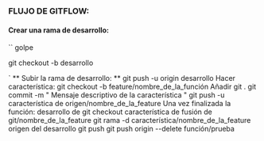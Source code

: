 
### FLUJO DE GITFLOW:

#### Crear una rama de desarrollo:

`` golpe

git checkout -b desarrollo

`
** Subir la rama de desarrollo: **
git push -u origin desarrollo
Hacer característica:
git checkout -b feature/nombre_de_la_función
Añadir git .
git commit -m " Mensaje descriptivo de la característica "
git push -u característica de origen/nombre_de_la_feature
Una vez finalizada la función:
desarrollo de git checkout
característica de fusión de git/nombre_de_la_feature
git rama -d característica/nombre_de_la_feature
origen del desarrollo git push
git push origin --delete función/prueba